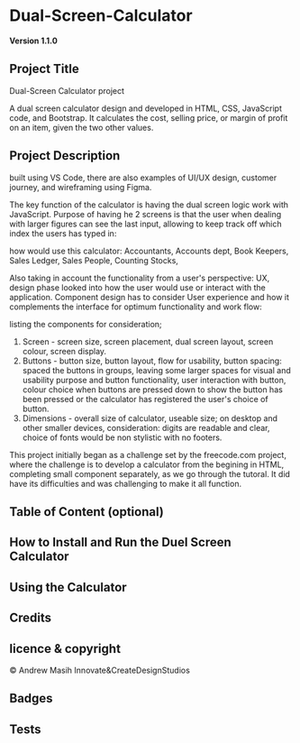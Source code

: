 # Dual-Screen-Calculator

**Version 1.1.0**
## Project Title
Dual-Screen Calculator project


A dual screen calculator design and developed in HTML, CSS, JavaScript code, and Bootstrap. It calculates the cost, selling price, or margin of profit on an item, given the two other values.


## Project Description
built using VS Code, there are also examples of UI/UX design, customer journey, and wireframing using Figma.

The key function of the calculator is having the dual screen logic work with JavaScript. Purpose of having he 2 screens is that the user when dealing with larger figures can see the last input, allowing to keep track off which index the users has typed in:

how would use this calculator: Accountants, Accounts dept, Book Keepers, Sales Ledger, Sales People, Counting Stocks,  

Also taking in account the functionality from a user's perspective: UX, design phase looked into how the user would use or interact with the application.
Component design has to consider User experience and how it complements the interface for optimum functionality and work flow:

listing the components for consideration;

1. Screen - screen size, screen placement, dual screen layout, screen colour, screen display.
2. Buttons - button size, button layout, flow for usability, button spacing: spaced the buttons in groups, leaving some larger spaces for visual and usability purpose and button functionality, user interaction with button, colour choice when buttons are pressed down to show the button has been pressed or the calculator has registered the user's choice of button.
3. Dimensions - overall size of calculator, useable size; on desktop and other smaller devices, consideration: digits are readable and clear, choice of fonts would be non stylistic with no footers.

This project initially began as a challenge set by the freecode.com project, where the challenge is to develop a calculator from the begining in HTML, completing small component separately, as we go through the tutoral. It did have its difficulties and was challenging to make it all function.



## Table of Content (optional)


## How to Install and Run the Duel Screen Calculator 


## Using the Calculator


## Credits


## licence & copyright

© Andrew Masih Innovate&CreateDesignStudios


## Badges


## Tests



